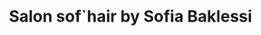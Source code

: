 ---
title: "Salon sof`hair by Sofia Baklessi"
url: /solingen/salon-sof-hair-by-sofia-baklessi/
shop: Friseur
---